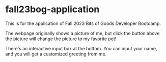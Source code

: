 # fall23bog-application
This is for the application of Fall 2023 Bits of Goods Developer Bootcamp.

The webpage originally shows a picture of me, but click the button above the picture will change the picture to my favorite pet!

There's an interactive input box at the bottom. You can input your name, and you will get a customized greeting from me.
